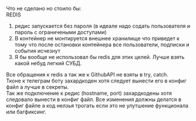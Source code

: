 Что не сделано но стоило бы:  
REDIS
  1. редис запускается без пароля (в идеале надо содать пользователя и пароль с ограничеными доступами)
  2. В контейнер не монтируется внешнее хранилище что приведет к тому что после остановки контейнера все пользователи, подписки и события исчезнут
  3. Я бы вообще не использовал бы redis для этих целей. Лучше взять какой небуд легкий СУБД.  

Все обращения к redis а так же к GithubAPI не взяты в try, catch.  
Тконе к телеграм боту захардкоден хотя следует вынести его в конфиг файл а лучше в секреты.  
Так же подключение к редис (hostname, port) захардкодены хотя следовало вынести в конфиг файл. Все изменения должны делатся в конфиг файле а код нелзья трогать если это не улутшение функционала или багфиксинг.  


